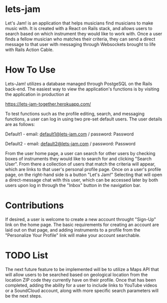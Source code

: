 # lets-jam

Let's Jam! is an application that helps musicians find musicians to make music with. It is created with a React on Rails stack, and allows users to search based on which instrument they would like to work with. Once a user finds a fellow musician who matches their criteria, they can send a direct message to that user with messaging through Websockets brought to life with Rails Action Cable.

# How To Use

Lets-Jam! utilizes a database managed through PostgeSQL on the Rails back-end. The easiest way to view the application's functions is by visiting the application in production at 

https://lets-jam-together.herokuapp.com/

To test functions such as the profile editing, search, and messaging functions, a user can log in using two pre-set default users. The user details are as follows:

Default1 - email: default1@lets-jam.com / password: Password

Default2 - email: default2@lets-jam.com / password: Password

From the user home page, a user can search for other users by checking boxes of instruments they would like to search for and clicking "Search User". From there a collection of users that match the criteria will appear, which are links to that user's personal profile page.
Once on a user's profile page, on the right-hand side is a button "Let's Jam!" Selecting that will open a direct-message chat with this user, which can be accessed later by both users upon log in through the "Inbox" button in the navigation bar.

# Contributions

If desired, a user is welcome to create a new account throught "Sign-Up" link on the home page. The basic requirements for creating an account are laid out on that page, and adding instruments to a profile from the "Personalize Your Profile" link will make your account searchable.

# TODO List

The next future feature to be implemented will be to utilize a Maps API that will allow users to be searched based on geological location from the location ZIP code they currently have on their profile. Once that has been completed, adding the ability for a user to include links to YouTube videos or a SoundCloud account, along with more specific search parameters will be the next steps.